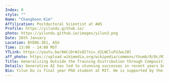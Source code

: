 ```yaml
---
Index: 0
style: ""
Name: "Changhoon Kim"
Affilication: Postdoctoral Scientist at AWS
Profile: https://yilundu.github.io/
photo: https://yilundu.github.io/images/yilun3.png
Date: 26th January
Location: BYENG-361, ASU
Time: 13:00 - 14:00 MST
YTLink: https://youtu.be/0ACcDrWJs8I?si=_d2LWCluFUJwLCWl
aff_photo: https://upload.wikimedia.org/wikipedia/commons/thumb/0/0c/MIT_logo.svg/2560px-MIT_logo.svg.png
Title: Generalizing Outside the Training Distribution through Compositional Generation
Details: Generative AI has led to stunning successes in recent years but is fundamentally limited by the amount of data available.  This is especially limiting in the embodied setting – where an agent must make decisions in completely new environments. In this talk, I’ll introduce the idea of compositional generative modeling, which can significantly reduce needed data requirements by building complex generative models from smaller constituents. I’ll first introduce the idea of energy-based models and illustrate how they enable compositional generative modeling. I’ll then illustrate how such compositional models enable the synthesis of complex plans in novel environments as well as complex visual scenes in unseen environments. Finally, I'll show how such compositionality can be applied to multimodal models to construct decision making systems that can hierarchically plan to solve long-horizon problems.
Bio: Yilun Du is final year PhD student at MIT. He is supported by the NSF Graduate Research Fellowship and was previously a research fellow at OpenAI, a visiting researcher at FAIR and a student researcher at Google Deepmind.
---
```


